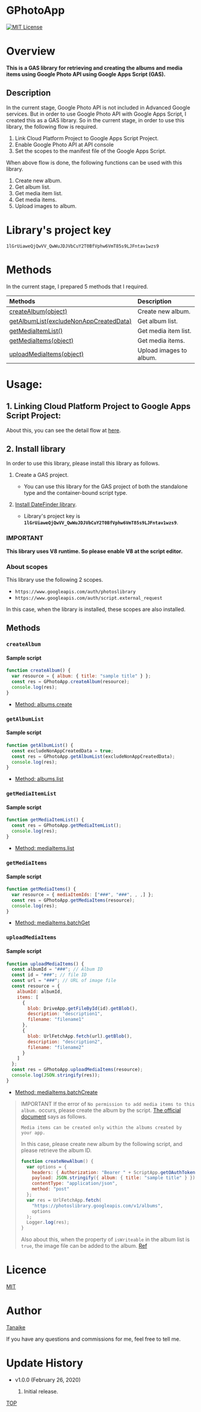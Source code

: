 # GPhotoApp

<a name="top"></a>
[![MIT License](http://img.shields.io/badge/license-MIT-blue.svg?style=flat)](LICENCE)

<a name="overview"></a>

# Overview

**This is a GAS library for retrieving and creating the albums and media items using Google Photo API using Google Apps Script (GAS).**

<a name="description"></a>

## Description

In the current stage, Google Photo API is not included in Advanced Google services. But in order to use Google Photo API with Google Apps Script, I created this as a GAS library. So in the current stage, in order to use this library, the following flow is required.

1. Link Cloud Platform Project to Google Apps Script Project.
2. Enable Google Photo API at API console
3. Set the scopes to the manifest file of the Google Apps Script.

When above flow is done, the following functions can be used with this library.

1. Create new album.
2. Get album list.
3. Get media item list.
4. Get media items.
5. Upload images to album.

# Library's project key

```
1lGrUiaweQjQwVV_QwWuJDJVbCuY2T0BfVphw6VmT85s9LJFntav1wzs9
```

# Methods

In the current stage, I prepared 5 methods that I required.

| Methods                                                 | Description             |
| :------------------------------------------------------ | :---------------------- |
| [createAlbum(object)](#createalbum)                     | Create new album.       |
| [getAlbumList(excludeNonAppCreatedData)](#getalbumList) | Get album list.         |
| [getMediaItemList()](#getmediaitemList)                 | Get media item list.    |
| [getMediaItems(object)](#getmediaitems)                 | Get media items.        |
| [uploadMediaItems(object)](#uploadmediaitems)           | Upload images to album. |

<a name="usage"></a>

# Usage:

## 1. Linking Cloud Platform Project to Google Apps Script Project:

About this, you can see the detail flow at [here](https://gist.github.com/tanaikech/e945c10917fac34a9d5d58cad768832c).

## 2. Install library

In order to use this library, please install this library as follows.

1. Create a GAS project.

   - You can use this library for the GAS project of both the standalone type and the container-bound script type.

1. [Install DateFinder library](https://developers.google.com/apps-script/guides/libraries).

   - Library's project key is **`1lGrUiaweQjQwVV_QwWuJDJVbCuY2T0BfVphw6VmT85s9LJFntav1wzs9`**.

### IMPORTANT

**This library uses V8 runtime. So please enable V8 at the script editor.**

### About scopes

This library use the following 2 scopes.

- `https://www.googleapis.com/auth/photoslibrary`
- `https://www.googleapis.com/auth/script.external_request`

In this case, when the library is installed, these scopes are also installed.

## Methods

<a name="createalbum"></a>

### `createAlbum`

#### Sample script

```javascript
function createAlbum() {
  var resource = { album: { title: "sample title" } };
  const res = GPhotoApp.createAlbum(resource);
  console.log(res);
}
```

- [Method: albums.create](https://developers.google.com/photos/library/reference/rest/v1/albums/create)

<a name="getalbumList"></a>

### `getAlbumList`

#### Sample script

```javascript
function getAlbumList() {
  const excludeNonAppCreatedData = true;
  const res = GPhotoApp.getAlbumList(excludeNonAppCreatedData);
  console.log(res);
}
```

- [Method: albums.list](https://developers.google.com/photos/library/reference/rest/v1/albums/list)

<a name="getmediaitemList"></a>

### `getMediaItemList`

#### Sample script

```javascript
function getMediaItemList() {
  const res = GPhotoApp.getMediaItemList();
  console.log(res);
}
```

- [Method: mediaItems.list](https://developers.google.com/photos/library/reference/rest/v1/mediaItems/list)

<a name="getmediaitems"></a>

### `getMediaItems`

#### Sample script

```javascript
function getMediaItems() {
  var resource = { mediaItemIds: ["###", "###", , ,] };
  const res = GPhotoApp.getMediaItems(resource);
  console.log(res);
}
```

- [Method: mediaItems.batchGet](https://developers.google.com/photos/library/reference/rest/v1/mediaItems/batchGet)

<a name="uploadmediaitems"></a>

### `uploadMediaItems`

#### Sample script

```javascript
function uploadMediaItems() {
  const albumId = "###"; // Album ID
  const id = "###"; // file ID
  const url = "###"; // URL of image file
  const resource = {
    albumId: albumId,
    items: [
      {
        blob: DriveApp.getFileById(id).getBlob(),
        description: "description1",
        filename: "filename1"
      },
      {
        blob: UrlFetchApp.fetch(url).getBlob(),
        description: "description2",
        filename: "filename2"
      }
    ]
  };
  const res = GPhotoApp.uploadMediaItems(resource);
  console.log(JSON.stringify(res));
}
```

- [Method: mediaItems.batchCreate](https://developers.google.com/photos/library/reference/rest/v1/mediaItems/batchCreate)

> IMPORTANT
> If the error of `No permission to add media items to this album.` occurs, please create the album by the script. [The official document](https://developers.google.com/photos/library/guides/upload-media#creating-media-item) says as follows.
>
> ```
> Media items can be created only within the albums created by your app.
> ```
>
> In this case, please create new album by the following script, and please retrieve the album ID.
>
> ```javascript
> function createNewAlbum() {
>   var options = {
>     headers: { Authorization: "Bearer " + ScriptApp.getOAuthToken() },
>     payload: JSON.stringify({ album: { title: "sample title" } }),
>     contentType: "application/json",
>     method: "post"
>   };
>   var res = UrlFetchApp.fetch(
>     "https://photoslibrary.googleapis.com/v1/albums",
>     options
>   );
>   Logger.log(res);
> }
> ```
>
> Also about this, when the property of `isWriteable` in the album list is `true`, the image file can be added to the album. [Ref](https://developers.google.com/photos/library/reference/rest/v1/albums)

<a name="licence"></a>

# Licence

[MIT](LICENCE)

<a name="author"></a>

# Author

[Tanaike](https://tanaikech.github.io/about/)

If you have any questions and commissions for me, feel free to tell me.

<a name="updatehistory"></a>

# Update History

- v1.0.0 (February 26, 2020)

  1. Initial release.

[TOP](#top)
